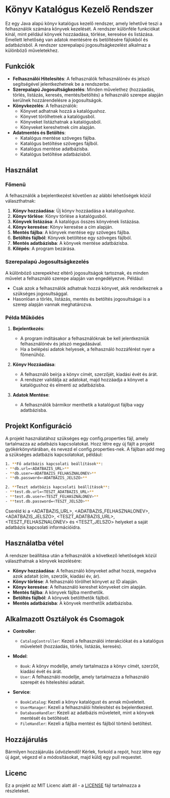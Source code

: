 # Könyv Katalógus Kezelő Rendszer

Ez egy Java alapú könyv katalógus kezelő rendszer, amely lehetővé teszi a felhasználók számára könyvek kezelését. A rendszer különféle funkciókat kínál, mint például könyvek hozzáadása, törlése, keresése és listázása. Emellett lehetőség van adatok mentésére és betöltésére fájlokból és adatbázisból. A rendszer szerepalapú jogosultságkezelést alkalmaz a különböző műveletekhez.

## Funkciók

- **Felhasználói Hitelesítés**: A felhasználók felhasználónév és jelszó segítségével jelentkezhetnek be a rendszerbe.
- **Szerepalapú Jogosultságkezelés**: Minden művelethez (hozzáadás, törlés, listázás, keresés, mentés/betöltés) a felhasználó szerepe alapján kerülnek hozzárendelésre a jogosultságok.
- **Könyvkezelés**: A felhasználók:
    - Könyvet adhatnak hozzá a katalógushoz.
    - Könyvet törölhetnek a katalógusból.
    - Könyveket listázhatnak a katalógusból.
    - Könyveket kereshetnek cím alapján.
- **Adatmentés és Betöltés**:
    - Katalógus mentése szöveges fájlba.
    - Katalógus betöltése szöveges fájlból.
    - Katalógus mentése adatbázisba.
    - Katalógus betöltése adatbázisból.

## Használat

### Főmenü

A felhasználók a bejelentkezést követően az alábbi lehetőségek közül választhatnak:

1. **Könyv hozzáadása**: Új könyv hozzáadása a katalógushoz.
2. **Könyv törlése**: Könyv törlése a katalógusból.
3. **Könyvek listázása**: A katalógus összes könyvének listázása.
4. **Könyv keresése**: Könyv keresése a cím alapján.
5. **Mentés fájlba**: A könyvek mentése egy szöveges fájlba.
6. **Betöltés fájlból**: Könyvek betöltése egy szöveges fájlból.
7. **Mentés adatbázisba**: A könyvek mentése adatbázisba.
8. **Kilépés**: A program bezárása.

### Szerepalapú Jogosultságkezelés

A különböző szerepekhez eltérő jogosultságok tartoznak, és minden művelet a felhasználó szerepe alapján van engedélyezve. Például:
- Csak azok a felhasználók adhatnak hozzá könyvet, akik rendelkeznek a szükséges jogosultsággal.
- Hasonlóan a törlés, listázás, mentés és betöltés jogosultságai is a szerep alapján vannak meghatározva.

### Példa Működés

1. **Bejelentkezés**:
    - A program indításakor a felhasználóknak be kell jelentkezniük felhasználónév és jelszó megadásával.
    - Ha a belépési adatok helyesek, a felhasználó hozzáférést nyer a főmenühöz.

2. **Könyv Hozzáadása**:
    - A felhasználó beírja a könyv címét, szerzőjét, kiadási évét és árát.
    - A rendszer validálja az adatokat, majd hozzáadja a könyvet a katalógushoz és elmenti az adatbázisba.

3. **Adatok Mentése**:
    - A felhasználók bármikor menthetik a katalógust fájlba vagy adatbázisba.

## Projekt Konfiguráció

A projekt használatához szükséges egy config.properties fájl, amely tartalmazza az adatbázis kapcsolatokat.
Hozz létre egy új fájlt a projekt gyökérkönyvtárában, és nevezd el config.properties-nek.
A fájlban add meg a szükséges adatbázis kapcsolatokat, például:

```bash
1. **Fő adatbázis kapcsolati beállítások**:
- **db.url=<ADATBAZIS_URL>**
- **db.user=<ADATBAZIS_FELHASZNALONEV>**
- **db.password=<ADATBAZIS_JELSZO>**

2. **Teszt adatbázis kapcsolati beállítások**:
- **test.db.url=<TESZT_ADATBAZIS_URL>**
- **test.db.user=<TESZT_FELHASZNALONEV>**
- **test.db.password=<TESZT_JELSZO>**

```

Cseréld ki a <ADATBAZIS_URL>, <ADATBAZIS_FELHASZNALONEV>, <ADATBAZIS_JELSZO>, <TESZT_ADATBAZIS_URL>, 
<TESZT_FELHASZNALONEV> és <TESZT_JELSZO> helyeket a saját adatbázis kapcsolati információidra.

## Használatba vétel

A rendszer beállítása után a felhasználók a következő lehetőségek közül választhatnak a könyvek kezelésére:

- **Könyv hozzáadása**: A felhasználó könyveket adhat hozzá, megadva azok adatait (cím, szerzők, kiadási év, ár).
- **Könyv törlése**: A felhasználó törölhet könyvet az ID alapján.
- **Könyv keresése**: A felhasználó kereshet könyveket cím alapján.
- **Mentés fájlba**: A könyvek fájlba menthetők.
- **Betöltés fájlból**: A könyvek betölthetők fájlból.
- **Mentés adatbázisba**: A könyvek menthetők adatbázisba.

## Alkalmazott Osztályok és Csomagok

- **Controller**:
    - `CatalogController`: Kezeli a felhasználói interakciókat és a katalógus műveleteit (hozzáadás, törlés, listázás, keresés).

- **Model**:
    - `Book`: A könyv modellje, amely tartalmazza a könyv címét, szerzőit, kiadási évét és árát.
    - `User`: A felhasználó modellje, amely tartalmazza a felhasználó szerepét és hitelesítési adatait.

- **Service**:
    - `BookCatalog`: Kezeli a könyv katalógust és annak műveleteit.
    - `UserManager`: Kezeli a felhasználói hitelesítést és bejelentkezést.
    - `DatabaseHandler`: Kezeli az adatbázis műveleteit, mint a könyvek mentését és betöltését.
    - `FileHandler`: Kezeli a fájlba mentést és fájlból történő betöltést.

## Hozzájárulás

Bármilyen hozzájárulás üdvözlendő! Kérlek, forkold a repót, hozz létre egy új ágat, végezd el a módosításokat, majd küldj egy pull requestet.

## Licenc

Ez a projekt az MIT Licenc alatt áll - a [LICENSE](LICENSE) fájl tartalmazza a részleteket.

